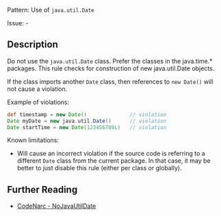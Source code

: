 Pattern: Use of `java.util.Date`

Issue: -

## Description

Do not use the `java.util.Date` class. Prefer the classes in the java.time.\* packages. This rule checks for construction of new java.util.Date objects.

If the class imports another `Date` class, then references to `new Date()` will not cause a violation.

Example of violations:

``` groovy
def timestamp = new Date()              // violation
Date myDate = new java.util.Date()      // violation
Date startTime = new Date(123456789L)   // violation
```

Known limitations:

-   Will cause an incorrect violation if the source code is referring to
a different `Date` class from the current package. In that case, it
may be better to just disable this rule (either per class or globally).

## Further Reading

* [CodeNarc - NoJavaUtilDate](http://codenarc.sourceforge.net/codenarc-rules-convention.html#NoJavaUtilDate)